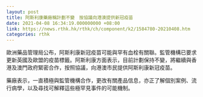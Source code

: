 ```yaml
---
layout: post
title: 阿斯利康藥廠稱計劃不變　按協議向港澳提供新冠疫苗
date: 2021-04-08 16:34:19.000000000 +08:00
link: https://news.rthk.hk/rthk/ch/component/k2/1584780-20210408.htm
categories: rthk
---
```


歐洲藥品管理局公布，阿斯利康新冠疫苗可能與罕有血栓有關聯。監管機構已要求更新英國及歐盟的疫苗標籤。阿斯利康方面表示，目前計劃保持不變，將繼續與香港及澳門政府緊密合作，按照協議，向港澳市民提供阿斯利康新冠疫苗。

藥廠表示，一直積極與監管機構合作，更改有關產品信息，亦正了解個別案例、流行病學，以及尋找可解釋這些極罕見事件的可能機制。
